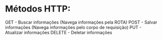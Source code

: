 # Métodos HTTP:
GET - Buscar informações (Navega informações pela ROTA)
POST - Salvar informações (Navega informações pelo corpo de requisição)
PUT - Atualizar informações
DELETE - Deletar informações
